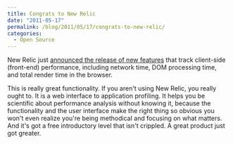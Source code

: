 ```yaml
---
title: Congrats to New Relic
date: "2011-05-17"
permalink: /blog/2011/05/17/congrats-to-new-relic/
categories:
  - Open Source
---
```

New Relic just [announced the release of new features][1] that track client-side (front-end) performance, including network time, DOM processing time, and total render time in the browser.

This is really great functionality. If you aren't using New Relic, you really ought to. It is a web interface to application profiling. It helps you be scientific about performance analysis without knowing it, because the functionality and the user interface make the right thing so obvious you won't even realize you're being methodical and focusing on what matters. And it's got a free introductory level that isn't crippled. A great product just got greater.

 [1]: http://blog.newrelic.com/2011/05/17/real-user-monitoring-has-arrived/
